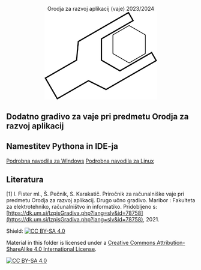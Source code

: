<p align="center">
Orodja za razvoj aplikacij (vaje) 2023/2024 <br>
  <img alt="logo" width="300" src=".github/images/logo.png">
</p>

## Dodatno gradivo za vaje pri predmetu Orodja za razvoj aplikacij

## Namestitev Pythona in IDE-ja

[Podrobna navodila za Windows](https://github.com/firefly-cpp/portali-in-sistemi-znanja/blob/main/podrobna-navodila/WINDOWS.md)
[Podrobna navodila za Linux](https://github.com/firefly-cpp/portali-in-sistemi-znanja/blob/main/podrobna-navodila/LINUX.md)

## Literatura

[1] I. Fister ml., Š. Pečnik, S. Karakatič. Priročnik za računalniške vaje pri predmetu Orodja za razvoj aplikacij. Drugo učno gradivo. Maribor : Fakulteta za elektrotehniko, računalništvo in informatiko. Pridobljeno s: [https://dk.um.si/IzpisGradiva.php?lang=slv&id=78758](https://dk.um.si/IzpisGradiva.php?lang=slv&id=78758), 2021.

Shield: [![CC BY-SA 4.0][cc-by-sa-shield]][cc-by-sa]

Material in this folder is licensed under a
[Creative Commons Attribution-ShareAlike 4.0 International License][cc-by-sa].

[![CC BY-SA 4.0][cc-by-sa-image]][cc-by-sa]

[cc-by-sa]: http://creativecommons.org/licenses/by-sa/4.0/
[cc-by-sa-image]: https://licensebuttons.net/l/by-sa/4.0/88x31.png
[cc-by-sa-shield]: https://img.shields.io/badge/License-CC%20BY--SA%204.0-lightgrey.svg
